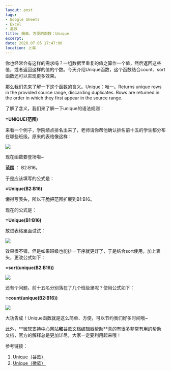 ```yaml
---
layout: post
tags: 
- Google Sheets
- Excel
- 高效
title: 简单、方便的函数：Unique
excerpt: 
date: 2020.07.05 17:47:00
location: 上海
---
```


你也经常会有这样的需求吗？一组数据里重复的值之算作一个值，然后返回这些值，或者返回这样的值的个数。今天介绍Unique函数，这个函数结合count、sort函数还可以实现更多效果。


那么我们先来了解一下这个函数的含义。Unique：唯一。Returns unique rows in the provided source range, discarding duplicates. Rows are returned in the order in which they first appear in the source range.

了解了含义，我们来了解一下unique的语法规则：

**=UNIQUE(范围)**

来看一个例子，学院绩点排名出来了，老师请你帮他确认排名前十五的学生都分布在哪些班级。原来的表格像这样：

<div class="zoom-pic-full">
	<a href="{{ site.url }}/{{ site.baseurl }}/imgs/posts/2020-07-05-How-to-use-the-Unique-Function-1.png" data-detail="" data-source="{{ site.url }}/{{ site.baseurl }}/imgs/posts/2020-07-05-How-to-use-the-Unique-Function-1.png" title="初始文档样式" style="width:251px; height:120px;">
		<img src="{{ site.url }}/{{ site.baseurl }}/imgs/posts/2020-07-05-How-to-use-the-Unique-Function-1.png">
	</a>
</div>


现在函数要登场啦~

**范围** ： B2:B16。

于是应该填写的公式是：

**=Unique(B2:B16)**

懒得写表头，所以干脆把范围扩展到B1:B16。

现在的公式是：

**=Unique(B1:B16)**


放进表格里面试试：
<div class="zoom-pic-full">
	<a href="{{ site.url }}/{{ site.baseurl }}/imgs/posts/2020-07-05-How-to-use-the-Unique-Function-2.png" data-detail="" data-source="{{ site.url }}/{{ site.baseurl }}/imgs/posts/2020-07-05-How-to-use-the-Unique-Function-2.png" title="使用=Unique(B1:B16)后" style="width:251px; height:120px;">
		<img src="{{ site.url }}/{{ site.baseurl }}/imgs/posts/2020-07-05-How-to-use-the-Unique-Function-2.png">
	</a>
</div>

效果很不错，但是如果班级也能排一下序就更好了，于是结合sort使用，加上表头，更改公式如下：

**=sort(unique(B2:B16))**

<div class="zoom-pic-full">
	<a href="{{ site.url }}/{{ site.baseurl }}/imgs/posts/2020-07-05-How-to-use-the-Unique-Function-0.png" data-detail="" data-source="{{ site.url }}/{{ site.baseurl }}/imgs/posts/2020-07-05-How-to-use-the-Unique-Function-0.png" title="使用=sort(unique(B2:B16))后" style="width:251px; height:120px;">
		<img src="{{ site.url }}/{{ site.baseurl }}/imgs/posts/2020-07-05-How-to-use-the-Unique-Function-0.png">
	</a>
</div>

还有个问题，前十五名分别落在了几个班级里呢？使用公式如下：

**=count(unique(B2:B16))**

<div class="zoom-pic-full">
	<a href="{{ site.url }}/{{ site.baseurl }}/imgs/posts/2020-07-05-How-to-use-the-Unique-Function-3.png" data-detail="" data-source="{{ site.url }}/{{ site.baseurl }}/imgs/posts/2020-07-05-How-to-use-the-Unique-Function-3.png" title="使用=count(unique(B2:B16))后" style="width:251px; height:120px;">
		<img src="{{ site.url }}/{{ site.baseurl }}/imgs/posts/2020-07-05-How-to-use-the-Unique-Function-3.png">
	</a>
</div>

大功告成！Unique函数就是这么简单、方便，可以节约我们好多时间哦~ 

此外，**<a href="https://support.microsoft.com/zh-cn" target="_blank">微软支持中心网站</a>**和**<a href="https://support.google.com/docs#topic=1382883" target="_blank">谷歌文档编辑器帮助</a>**真的有很多非常有用的帮助文档，官方的解释总是更加详尽，大家一定要利用起来哦！

参考链接：
1. <a href="https://support.google.com/docs/answer/3093198?hl=en" target="_blank">Unique（谷歌）</a>
2. <a href="https://support.microsoft.com/zh-cn/office/unique-%e5%87%bd%e6%95%b0-c5ab87fd-30a3-4ce9-9d1a-40204fb85e1e?ui=zh-cn&rs=zh-cn&ad=cn" target="_blank">Unique（微软）</a>